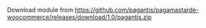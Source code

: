 Download module from 
https://github.com/pagantis/pagamastarde-woocommerce/releases/download/1.0/pagantis.zip
